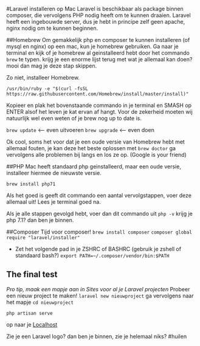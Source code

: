 #Laravel installeren op Mac
Laravel is beschikbaar als package binnen composer, die vervolgens PHP nodig heeft om te kunnen draaien.
Laravel heeft een ingebouwde server, dus je hebt in principe zelf geen apache, nginx nodig om te kunnen beginnen.

##Homebrew
Om gemakkelijk php en composer te kunnen installeren (of mysql en nginx) op een mac, kun je homebrew gebruiken.
Ga naar je terminal en kijk of je homebrew al geinstalleerd hebt door het commando `brew` te typen.
krijg je een enorme lijst terug met wat je allemaal kan doen? mooi dan mag je deze stap skippen.

Zo niet, installeer Homebrew.

`/usr/bin/ruby -e "$(curl -fsSL https://raw.githubusercontent.com/Homebrew/install/master/install)"`

Kopieer en plak het bovenstaande commando in je terminal en SMASH op ENTER alsof het leven je kat ervan af hangt.
Voor de zekerheid moeten wij natuurlijk wel even weten of je brew nog up to date is.

`brew update` <-- even uitvoeren
`brew upgrade` <-- even doen

Ok cool, soms het voor dat je een oude versie van Homebrew hebt met allemaal fouten, je kan deze het beste oplossen met `brew doctor`
ga vervolgens alle problemen bij langs en los ze op. (Google is your friend)

##PHP
Mac heeft standaard php geinstalleerd, maar een oude versie, installeer hiermee de nieuwste versie.

`brew install php71`

Als het goed is geeft dit commando een aantal vervolgstappen, voer deze allemaal uit!
Lees je terminal goed na.

Als je alle stappen gevolgd hebt, voer dan dit commando uit `php -v` krijg je php 7.1? dan ben je binnen.

##Composer
Tijd voor composer!
`brew install composer`
`composer global require "laravel/installer"`

- Zet het volgende pad in je ZSHRC of BASHRC (gebruik je zshell of standaard bash?)
`export PATH=~/.composer/vendor/bin:$PATH`

## The final test
*Pro tip, maak een mapje aan in Sites voor al je Laravel projecten*
Probeer een nieuw project te maken! `laravel new nieuwproject`
ga vervolgens naar het mapje `cd nieuwproject`

`php artisan serve`

op naar je [Localhost](http://localhost)

Zie je een Laravel logo? dan ben je binnen, zie je helemaal niks? #huilen
